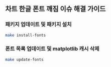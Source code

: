 ## 차트 한글 폰트 깨짐 이슈 해결 가이드


### 패키지 업데이트 및 패키지 설치
```bash
make install-fonts
```

### 폰트 목록 업데이트 및 matplotlib 캐시 삭제
```bash
make update-fonts
```
